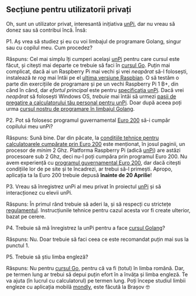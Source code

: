 ## Secțiune pentru utilizatorii privați

Oh, sunt un utilizator privat, interesantă inițiativa [unPi](https://www.unpi.ro/), dar nu vreau să donez sau să contribui încă. Însă:

P1. Aș vrea să studiez și eu cu voi limbajul de programare Golang, singur sau cu copilul meu. Cum procedez?

Răspuns: Cel mai simplu îți cumperi același [unPi](http://spec.unpi.ro/) pentru care cursul este făcut, și citești mai departe ce trebuie să faci în [cursul Go](https://go.unpi.ro/). Puțin mai complicat, dacă ai un Raspberry Pi mai vechi și vrei _neapărat_ să-l folosești, instalează _te rog_ mai întâi pe el [ultima versiune Raspbian](https://www.raspberrypi.org/downloads/raspbian/). O să testăm o parte din exercițiile de programare și pe un vechi Raspberry Pi 1 B+, din când în când, dar _efortul principal_ este pentru [specificația unPi](http://spec.unpi.ro/). Dacă vrei _neapărat_ să folosești Windows OS, _trebuie_ mai întâi să urmezi [pașii de pregatire a calculatorului tău personal pentru unPi](http://win.go.unpi.ro/). Doar după aceea poți urma [cursul nostru de programare în limbajul Golang](https://go.unpi.ro/).

P2. Pot să folosesc programul guvernamental [Euro 200](http://www.euro200.edu.ro) să-i cumpăr copilului meu unPi?

Răspuns: Sună bine. Dar din păcate, la [condițiile tehnice pentru calculatoarele cumpărate prin Euro 200](https://www.edupedu.ro/bonurile-de-200-de-euro-pentru-calculatoare-vor-fi-colorate-in-rosu-in-anul-electoral-2019-ajutoarele-vor-fi-primite-de-elevii-din-familii-cu-venituri-mici/) este menționat, în josul paginii, un procesor de _minim_ 2 Ghz. Platforma Raspberry Pi (adică [unPi](https://www.unpi.ro/spec/)) are astăzi procesoare sub 2 Ghz, deci nu-l poți cumpăra prin programul Euro 200. Nu avem experiență cu [programul guvernamental Euro 200](http://www.euro200.edu.ro/), dar dacă citești condițiile lor de pe site și te încadrezi, ar trebui să-l primești. Apropo, aplicația ta la Euro 200 trebuie depusă **înainte de 20 Aprilie**!

P3. Vreau să înregistrez unPi al meu privat în proiectul [unPi](https://www.unpi.ro/) și să interacționez cu elevii unPi.

Răspuns: În primul rând trebuie să aderi la, și să respecți cu strictețe [regulamentul](https://www.unpi.ro/regulament). Instrucțiunile tehnice pentru cazul acesta vor fi create ulterior, bazat pe cerere.

P4. Trebuie să mă înregistrez la unPi pentru a face [cursul Golang](https://go.unpi.ro/)?

Răspuns: Nu. Doar trebuie să faci ceea ce este recomandat puțin mai sus la punctul 1.

P5. Trebuie să știu limba engleză?

Răspuns: Nu pentru [cursul Go](https://go.unpi.ro/), pentru că va fi (totul) în limba română. Dar, pe termen lung ar trebui să depui puțin efort în a învăța și limba engleză. Te va ajuta (în lucrul cu calculatorul) pe termen lung. Poți începe studiul limbii engleze cu aplicația mobilă [mondly](https://www.mondly.com), este făcută la Brașov 🤓
